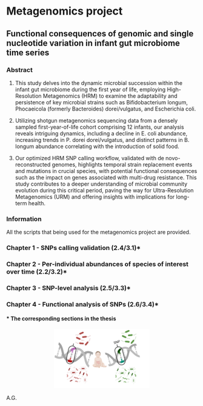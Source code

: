 # Metagenomics project
## Functional consequences of genomic and single nucleotide variation in infant gut microbiome time series 



### Abstract 

1) This study delves into the dynamic microbial succession within the infant gut microbiome during the first year of life, employing High-Resolution Metagenomics (HRM) to examine the adaptability and persistence of key microbial strains such as Bifidobacterium longum, Phocaeicola (formerly Bacteroides) dorei/vulgatus, and Escherichia coli.

2) Utilizing shotgun metagenomics sequencing data from a densely sampled first-year-of-life cohort comprising 12 infants, our analysis reveals intriguing dynamics, including a decline in E. coli abundance, increasing trends in P. dorei dorei/vulgatus, and distinct patterns in B. longum abundance correlating with the introduction of solid food.

3) Our optimized HRM SNP calling workflow, validated with de novo-reconstructed genomes, highlights temporal strain replacement events and mutations in crucial species, with potential functional consequences such as the impact on genes associated with multi-drug resistance. This study contributes to a deeper understanding of microbial community evolution during this critical period, paving the way for Ultra-Resolution Metagenomics (URM) and offering insights with implications for long-term health.

### Information
All the scripts that being used for the metagenomics project are provided.

### Chapter 1 - SNPs calling validation (2.4/3.1)*

### Chapter 2 - Per-individual abundances of species of interest over time (2.2/3.2)*

### Chapter 3 - SNP-level analysis (2.5/3.3)*
 
### Chapter 4 - Functional analysis of SNPs (2.6/3.4)*

#### * The corresponding sections in the thesis

<p align="center">
<img src="https://github.com/GArcho44/Thesis_AG/blob/main/fron_page_new.png?raw=true" width=50% height=50%>

A.G.

